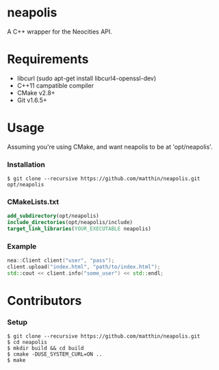 # neapolis
A C++ wrapper for the Neocities API.

# Requirements
* libcurl (sudo apt-get install libcurl4-openssl-dev)
* C++11 campatible compiler
* CMake v2.8+
* Git v1.6.5+

# Usage
Assuming you're using CMake, and want neapolis to be at 'opt/neapolis'.

### Installation
```Shell
$ git clone --recursive https://github.com/matthin/neapolis.git opt/neapolis
```

### CMakeLists.txt
```CMake
add_subdirectory(opt/neapolis)
include_directories(opt/neapolis/include)
target_link_libraries(YOUR_EXECUTABLE neapolis)
```

### Example
```C++
nea::Client client("user", "pass");
client.upload("index.html", "path/to/index.html");
std::cout << client.info("some_user") << std::endl;
```

# Contributors
### Setup
```Shell
$ git clone --recursive https://github.com/matthin/neapolis.git
$ cd neapolis
$ mkdir build && cd build
$ cmake -DUSE_SYSTEM_CURL=ON ..
$ make
```

